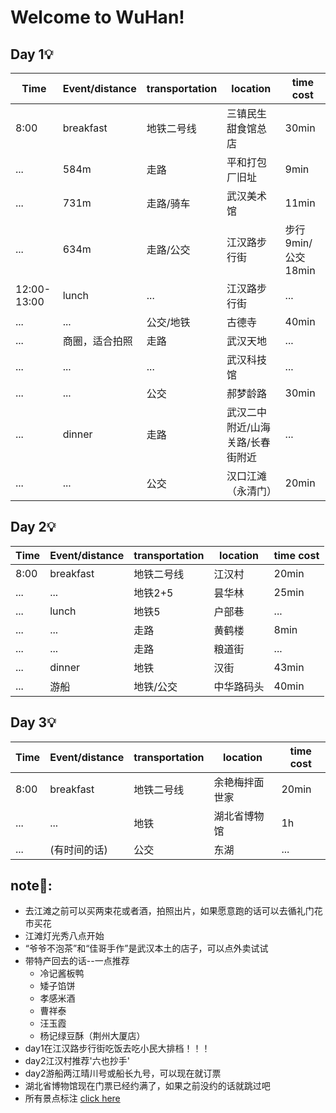 # Welcome to WuHan!
## Day 1💡
| Time | Event/distance |transportation|location|time cost|
| ---- | ---- | ---- |---- |--- |
| 8:00 | breakfast | 地铁二号线 | 三镇民生甜食馆总店|30min|
|...|584m|走路|平和打包厂旧址|9min|
|...|731m|走路/骑车|武汉美术馆|11min|
|...|634m|走路/公交|江汉路步行街|步行9min/公交18min|
|12:00-13:00|lunch|...|江汉路步行街|...|
|...|...|公交/地铁|古德寺|40min|
|...|商圈，适合拍照|走路|武汉天地|...|
|...|...|...|武汉科技馆|...|
|...|...|公交|郝梦龄路|30min|
|...|dinner|走路|武汉二中附近/山海关路/长春街附近|...|
|...|...|公交|汉口江滩（永清门）|20min|

## Day 2💡
| Time | Event/distance |transportation|location|time cost|
| ---- | ---- | ---- |---- |--- |
| 8:00 | breakfast | 地铁二号线 | 江汉村|20min|
|...|...|地铁2+5|昙华林|25min|
|...|lunch|地铁5|户部巷|...|
|...|...|走路|黄鹤楼|8min|
|...|...|走路|粮道街|...|
|...|dinner|地铁|汉街|43min|
|...|游船|地铁/公交|中华路码头|40min|

## Day 3💡
| Time | Event/distance |transportation|location|time cost|
| ---- | ---- | ---- |---- |--- |
| 8:00 | breakfast | 地铁二号线 | 余艳梅拌面世家|20min|
|...|...|地铁|湖北省博物馆|1h|
|...|(有时间的话)|公交|东湖|...|



## note📝:
* 去江滩之前可以买两束花或者酒，拍照出片，如果愿意跑的话可以去循礼门花市买花
* 江滩灯光秀八点开始
* “爷爷不泡茶”和“佳哥手作”是武汉本土的店子，可以点外卖试试
* 带特产回去的话--一点推荐
  * 冷记酱板鸭
  * 矮子馅饼
  * 孝感米酒
  * 曹祥泰
  * 汪玉霞
  * 杨记绿豆酥（荆州大厦店）
* day1在江汉路步行街吃饭去吃小民大排档！！！
* day2江汉村推荐'六也抄手'
* day2游船两江晴川号或船长九号，可以现在就订票
* 湖北省博物馆现在门票已经约满了，如果之前没约的话就跳过吧
* 所有景点标注 [click here](https://cn.bing.com/maps?osid=de9009a9-3b3e-4700-bfca-3dd7b43aeee1&cp=p2qb8bthsqyy&lvl=14&v=2&sV=2&form=S00027)
